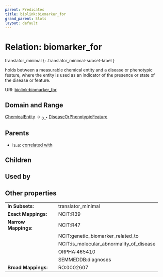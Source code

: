 ```yaml
---
parent: Predicates
title: biolink:biomarker_for
grand_parent: Slots
layout: default
---
```


# Relation: biomarker_for

translator_minimal
{: .translator_minimal-subset-label }


holds between a measurable chemical entity and a disease or phenotypic feature, where the entity is used as an indicator of the presence or state of the disease or feature.

URI: [biolink:biomarker_for](https://w3id.org/biolink/vocab/biomarker_for)

## Domain and Range

[ChemicalEntity](ChemicalEntity.md) ->  <sub>0..*</sub> [DiseaseOrPhenotypicFeature](DiseaseOrPhenotypicFeature.md)

## Parents

 *  is_a: [correlated with](correlated_with.md)

## Children


## Used by


## Other properties

|  |  |  |
| --- | --- | --- |
| **In Subsets:** | | translator_minimal |
| **Exact Mappings:** | | NCIT:R39 |
| **Narrow Mappings:** | | NCIT:R47 |
|  | | NCIT:genetic_biomarker_related_to |
|  | | NCIT:is_molecular_abnormality_of_disease |
|  | | ORPHA:465410 |
|  | | SEMMEDDB:diagnoses |
| **Broad Mappings:** | | RO:0002607 |

